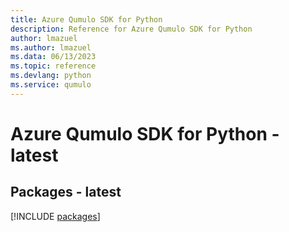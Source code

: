 ```yaml
---
title: Azure Qumulo SDK for Python
description: Reference for Azure Qumulo SDK for Python
author: lmazuel
ms.author: lmazuel
ms.data: 06/13/2023
ms.topic: reference
ms.devlang: python
ms.service: qumulo
---
```

# Azure Qumulo SDK for Python - latest
## Packages - latest
[!INCLUDE [packages](qumulo-index.md)]